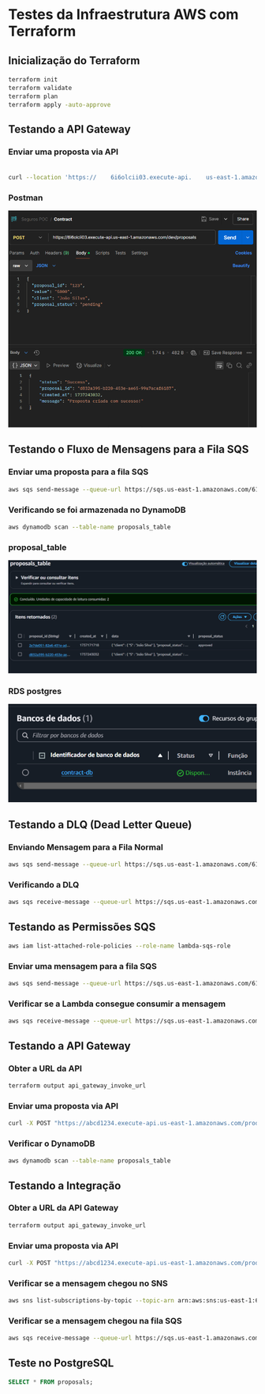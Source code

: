 # Testes da Infraestrutura AWS com Terraform

## Inicialização do Terraform
```sh
terraform init
terraform validate
terraform plan
terraform apply -auto-approve
```

## Testando a API Gateway
### Enviar uma proposta via API
```sh

curl --location 'https://    6i6olcii03.execute-api.    us-east-1.amazonaws.com/dev/    proposals' \--header 'Content-Type:     application/json' \--data '{  "proposal_id": "123",  "value": "5000",  "client": "João Silva",  "proposal_status": "pending"}'
```
### **Postman**
![Request api gateway](../assets/postman.jpg)

## Testando o Fluxo de Mensagens para a Fila SQS
### Enviar uma proposta para a fila SQS
```sh
aws sqs send-message --queue-url https://sqs.us-east-1.amazonaws.com/615026068056/contract-queue  --message-body '{"proposal_id": "123", "value": 2000, "client": "João Silva"}'
```

### Verificando se foi armazenada no DynamoDB
```sh
aws dynamodb scan --table-name proposals_table
```
### **proposal_table**
![Dynamodb table](../assets/proposal_table.jpg)


### **RDS postgres**
![RDS postgres banco legado](../assets/rds.PNG)

## Testando a DLQ (Dead Letter Queue)
### Enviando Mensagem para a Fila Normal
```sh
aws sqs send-message --queue-url https://sqs.us-east-1.amazonaws.com/615026068056/contract-queue  --message-body '{"proposal_id": "456", "value": 800, "client": "Maria Souza"}'
```
### Verificando a DLQ
```sh
aws sqs receive-message --queue-url https://sqs.us-east-1.amazonaws.com/615026068056/contract-dlq
```

## Testando as Permissões SQS
```sh
aws iam list-attached-role-policies --role-name lambda-sqs-role
```

### Enviar uma mensagem para a fila SQS
```sh
aws sqs send-message --queue-url https://sqs.us-east-1.amazonaws.com/615026068056/contract-queue --message-body '{"proposal_id": "999", "value": 1500, "client": "Ana Pereira"}'
```

### Verificar se a Lambda consegue consumir a mensagem
```sh
aws sqs receive-message --queue-url https://sqs.us-east-1.amazonaws.com/615026068056/contract-queue
```

## Testando a API Gateway
### Obter a URL da API
```sh
terraform output api_gateway_invoke_url
```

### Enviar uma proposta via API
```sh
curl -X POST "https://abcd1234.execute-api.us-east-1.amazonaws.com/prod/proposals" -H "Content-Type: application/json" -d '{"proposal_id": "101", "value": 2000, "client": "Pedro Santos"}'
```

### Verificar o DynamoDB
```sh
aws dynamodb scan --table-name proposals_table
```

## Testando a Integração
### Obter a URL da API Gateway
```sh
terraform output api_gateway_invoke_url
```

### Enviar uma proposta via API
```sh
curl -X POST "https://abcd1234.execute-api.us-east-1.amazonaws.com/prod/proposals" -H "Content-Type: application/json" -d '{"proposal_id": "202", "value": 3000, "client": "Juliana Moreira"}'
```

### Verificar se a mensagem chegou no SNS
```sh
aws sns list-subscriptions-by-topic --topic-arn arn:aws:sns:us-east-1:615026068056:proposal_sns_topic
```

### Verificar se a mensagem chegou na fila SQS
```sh
aws sqs receive-message --queue-url https://sqs.us-east-1.amazonaws.com/615026068056/contract-queue
```

## Teste no PostgreSQL
```sql
SELECT * FROM proposals;
```
